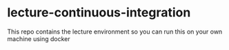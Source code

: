 # lecture-continuous-integration
This repo contains the lecture environment so you can run this on your own machine using docker
